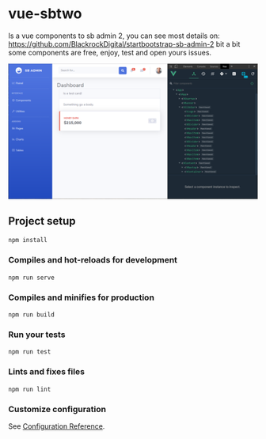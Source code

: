 # vue-sbtwo
Is a vue components to sb admin 2, you can see most details on: https://github.com/BlackrockDigital/startbootstrap-sb-admin-2
bit a bit some components are free, enjoy, test and open yours issues.

![Alt text](ss.png?raw=true "Title")

## Project setup
```
npm install
```

### Compiles and hot-reloads for development
```
npm run serve
```

### Compiles and minifies for production
```
npm run build
```

### Run your tests
```
npm run test
```

### Lints and fixes files
```
npm run lint
```

### Customize configuration
See [Configuration Reference](https://cli.vuejs.org/config/).
